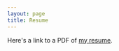 ```yaml
---
layout: page
title: Resume
---
```

Here's a link to a PDF of [my resume](/docs/resume_MatthewNguyen.docx).